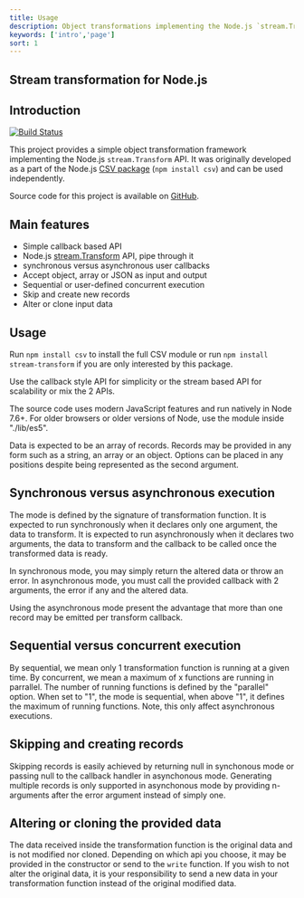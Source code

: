 ```yaml
---
title: Usage
description: Object transformations implementing the Node.js `stream.Transform` API
keywords: ['intro','page']
sort: 1
---
```


## Stream transformation for Node.js

## Introduction

[![Build Status](https://api.travis-ci.org/adaltas/node-stream-transform.svg)](https://travis-ci.org/#!/adaltas/node-stream-transform)

This project provides a simple object transformation framework implementing the Node.js `stream.Transform` API. It was originally developed as a part of the Node.js [CSV package](https://github.com/adaltas/node-csv) (`npm install csv`) and can be used independently.

Source code for this project is available on [GitHub](https://github.com/adaltas/node-stream-transform).

## Main features

*   Simple callback based API
*   Node.js [stream.Transform](http://nodejs.org/api/stream.html#stream_class_stream_transform) API, pipe through it
*   synchronous versus asynchronous user callbacks
*   Accept object, array or JSON as input and output
*   Sequential or user-defined concurrent execution
*   Skip and create new records
*   Alter or clone input data

## Usage

Run `npm install csv` to install the full CSV module or run `npm install stream-transform` if you are only interested by this package.

Use the callback style API for simplicity or the stream based API for scalability or mix the 2 APIs.

The source code uses modern JavaScript features and run natively in Node 7.6+. For older browsers or older versions of Node, use the module inside "./lib/es5".

Data is expected to be an array of records. Records may be provided in any form such as a string, an array or an object. Options can be placed in any positions despite being represented as the second argument.

## Synchronous versus asynchronous execution

The mode is defined by the signature of transformation function. It is expected to run synchronously when it declares only one argument, the data to transform. It is expected to run asynchronously when it declares two arguments, the data to transform and the callback to be called once the transformed data is ready.

In synchronous mode, you may simply return the altered data or throw an error. In asynchronous mode, you must call the provided callback with 2 arguments, the error if any and the altered data.

Using the asynchronous mode present the advantage that more than one record may be emitted per transform callback.

## Sequential versus concurrent execution

By sequential, we mean only 1 transformation function is running at a given time. By concurrent, we mean a maximum of x functions are running in parrallel. The number of running functions is defined by the "parallel" option. When set to "1", the mode is sequential, when above "1", it defines the maximum of running functions. Note, this only affect asynchronous executions.

## Skipping and creating records

Skipping records is easily achieved by returning null in synchonous mode or passing null to the callback handler in asynchonous mode. Generating multiple records is only supported in asynchonous mode by providing n-arguments after the error argument instead of simply one.

## Altering or cloning the provided data

The data received inside the transformation function is the original data and is not modified nor cloned. Depending on which api you choose, it may be provided in the constructor or send to the `write` function. If you wish to not alter the original data, it is your responsibility to send a new data in your transformation function instead of the original modified data.
